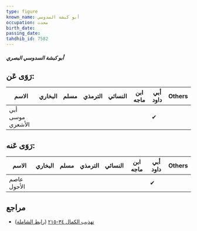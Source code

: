 ```yaml
---
type: figure
known_name: أبو كبشة السدوسي
occupation: محدث
birth_date:
passing_date:
tahdhib_id: 7582
---
```

##### أبو كبشة السدوسي البصري

## رَوَى عَن:
| الاسم            | البخاري | مسلم | الترمذي | النسائي | ابن ماجه | أبي داود | Others |
| ---------------- | ------- | ---- | ------- | ------- | -------- | -------- | ------ |
| أبي موسى الأشعري |         |      |         |         |          | ✔        |        |
## رَوَى عَنه:
| الاسم       | البخاري | مسلم | الترمذي | النسائي | ابن ماجه | أبي داود | Others |
| ----------- | ------- | ---- | ------- | ------- | -------- | -------- | ------ |
| عاصم الأحول |         |      |         |         |          | ✔        |        |
## مراجع
- [تهذيب الكمال ٣٤-٢١٥](obsidian://open?vault=Tahdhib-al-Kamal&file=Figures/٧٥٨٢-أبو%20كبشة%20السدوسي%20البصري) ([رابط الشاملة](https://shamela.ws/book/3722/18332))
